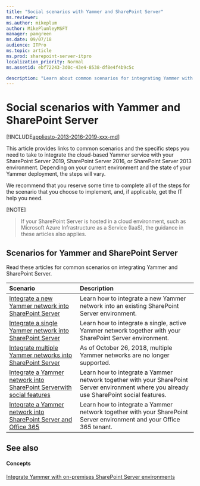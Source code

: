 ```yaml
---
title: "Social scenarios with Yammer and SharePoint Server"
ms.reviewer: 
ms.author: mikeplum
author: MikePlumleyMSFT
manager: pamgreen
ms.date: 09/07/18
audience: ITPro
ms.topic: article
ms.prod: sharepoint-server-itpro
localization_priority: Normal
ms.assetid: ebf72243-3d0c-43e4-8538-df8e4f4b9c5c

description: "Learn about common scenarios for integrating Yammer with SharePoint Server."
---
```


# Social scenarios with Yammer and SharePoint Server

[!INCLUDE[appliesto-2013-2016-2019-xxx-md](../includes/appliesto-2013-2016-2019-xxx-md.md)]
  
This article provides links to common scenarios and the specific steps you need to take to integrate the cloud-based Yammer service with your SharePoint Server 2019, SharePoint Server 2016, or SharePoint Server 2013 environment. Depending on your current environment and the state of your Yammer deployment, the steps will vary.
  
We recommend that you reserve some time to complete all of the steps for the scenario that you choose to implement, and, if applicable, get the IT help you need. 
  
 [!NOTE]
> If your SharePoint Server is hosted in a cloud environment, such as Microsoft Azure Infrastructure as a Service (IaaS), the guidance in these articles also applies. 
  
## Scenarios for Yammer and SharePoint Server

Read these articles for common scenarios on integrating Yammer and SharePoint Server.
  
|**Scenario**|**Description**|
|:-----|:-----|
|[Integrate a new Yammer network into SharePoint Server](integrate-a-new-yammer-network-into-sharepoint-server.md) <br/> |Learn how to integrate a new Yammer network into an existing SharePoint Server  environment.  <br/> |
|[Integrate a single Yammer network into SharePoint Server](integrate-a-single-yammer-network-into-sharepoint-server.md) <br/> |Learn how to integrate a single, active Yammer network together with your SharePoint Server  environment.  <br/> |
|[Integrate multiple Yammer networks into SharePoint Server](integrate-multiple-yammer-networks-into-sharepoint-server.md) <br/> |As of October 26, 2018, multiple Yammer networks are no longer supported.    <br/> |
|[Integrate a Yammer network into SharePoint Serverwith social features](integrate-a-yammer-network-into-sharepoint-server-with-social-features.md) <br/> |Learn how to integrate a Yammer network together with your SharePoint Server environment where you already use SharePoint social features.  <br/> |
|[Integrate a Yammer network into SharePoint Server and Office 365](integrate-a-yammer-network-into-sharepoint-server-and-office-365.md) <br/> |Learn how to integrate a Yammer network together with your SharePoint Server environment and your Office 365 tenant.  <br/> |
   
## See also

#### Concepts

[Integrate Yammer with on-premises SharePoint Server environments](integrate-yammer-with-on-premises-sharepoint-server-environments.md)

